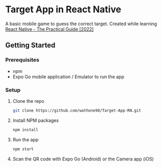# Target App in React Native
A basic mobile game to guess the correct target. Created while learning  [React Native - The Practical Guide [2022]](https://www.udemy.com/course/react-native-the-practical-guide/)

<!-- GETTING STARTED -->
## Getting Started

### Prerequisites
* npm
* Expo Go mobile application / Emulator to run the app

### Setup
1. Clone the repo
   ```sh
   git clone https://github.com/wathone98/Target-App-RN.git
   ```
2. Install NPM packages
   ```sh
   npm install
   ```
3. Run the app
   ```sh
   npm start
   ```
4. Scan the QR code with Expo Go (Android) or the Camera app (iOS)
